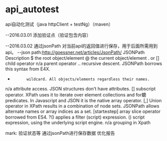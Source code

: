 # api_autotest
api自动化测试（java httpClient + testNg）（maven）

--2016.03.01
添加验证点（验证包含内容）

--2016.03.02
通过jsonPath 对当前api的返回值进行保存，用于后面所需用到api。
--json path:http://goessner.net/articles/JsonPath/
JSONPath	Description
$			the root object/element
@			the current object/element
. or []		child operator
n/a			parent operator
..			recursive descent. JSONPath borrows this syntax from E4X.
*			wildcard. All objects/elements regardless their names.
n/a			attribute access. JSON structures don't have attributes.
[]			subscript operator. XPath uses it to iterate over element collections and for聽predicates. In Javascript and JSON it is the native array operator.
[,]			Union operator in XPath results in a combination of node sets. JSONPath allows alternate names or array indices as a set.
[start:end:step]	array slice operator borrowed from ES4.
?()			applies a filter (script) expression.
()			script expression, using the underlying script engine.
n/a			grouping in Xpath


mark: 
验证状态等
通过jsonPath进行保存数据
优化报告